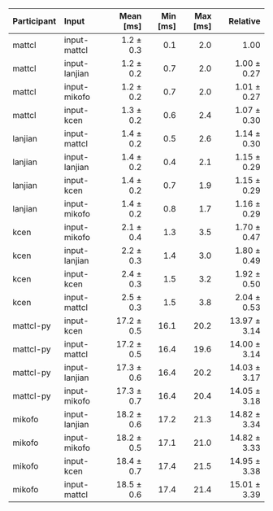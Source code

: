 | Participant | Input | Mean [ms] | Min [ms] | Max [ms] | Relative |
|:---|:---|---:|---:|---:|---:|
| mattcl | input-mattcl | 1.2 ± 0.3 | 0.1 | 2.0 | 1.00 |
| mattcl | input-lanjian | 1.2 ± 0.2 | 0.7 | 2.0 | 1.00 ± 0.27 |
| mattcl | input-mikofo | 1.2 ± 0.2 | 0.7 | 2.0 | 1.01 ± 0.27 |
| mattcl | input-kcen | 1.3 ± 0.2 | 0.6 | 2.4 | 1.07 ± 0.30 |
| lanjian | input-mattcl | 1.4 ± 0.2 | 0.5 | 2.6 | 1.14 ± 0.30 |
| lanjian | input-lanjian | 1.4 ± 0.2 | 0.4 | 2.1 | 1.15 ± 0.29 |
| lanjian | input-kcen | 1.4 ± 0.2 | 0.7 | 1.9 | 1.15 ± 0.29 |
| lanjian | input-mikofo | 1.4 ± 0.2 | 0.8 | 1.7 | 1.16 ± 0.29 |
| kcen | input-mikofo | 2.1 ± 0.4 | 1.3 | 3.5 | 1.70 ± 0.47 |
| kcen | input-lanjian | 2.2 ± 0.3 | 1.4 | 3.0 | 1.80 ± 0.49 |
| kcen | input-kcen | 2.4 ± 0.3 | 1.5 | 3.2 | 1.92 ± 0.50 |
| kcen | input-mattcl | 2.5 ± 0.3 | 1.5 | 3.8 | 2.04 ± 0.53 |
| mattcl-py | input-kcen | 17.2 ± 0.5 | 16.1 | 20.2 | 13.97 ± 3.14 |
| mattcl-py | input-mattcl | 17.2 ± 0.5 | 16.4 | 19.6 | 14.00 ± 3.14 |
| mattcl-py | input-lanjian | 17.3 ± 0.6 | 16.4 | 20.2 | 14.03 ± 3.17 |
| mattcl-py | input-mikofo | 17.3 ± 0.7 | 16.4 | 20.4 | 14.05 ± 3.18 |
| mikofo | input-lanjian | 18.2 ± 0.6 | 17.2 | 21.3 | 14.82 ± 3.34 |
| mikofo | input-mikofo | 18.2 ± 0.5 | 17.1 | 21.0 | 14.82 ± 3.33 |
| mikofo | input-kcen | 18.4 ± 0.7 | 17.4 | 21.5 | 14.95 ± 3.38 |
| mikofo | input-mattcl | 18.5 ± 0.6 | 17.4 | 21.4 | 15.01 ± 3.39 |

